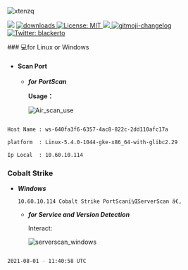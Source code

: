

 <p align="left"> <img src="https://komarev.com/ghpvc/?username=xtenzq&label=Profile%20views&color=0e75b6&style=flat" alt="xtenzq" /> </p>  


<p align="left">
  <img src="https://img.shields.io/npm/v/readme-md-generator.svg?orange=blue" />
  <a href="https://www.npmjs.com/package/readme-md-generator">
    <img alt="downloads" src="https://img.shields.io/npm/dm/readme-md-generator.svg?color=blue" target="_blank" />
  </a>
  <a href="https://github.com/kefranabg/readme-md-generator/blob/master/LICENSE">
    <img alt="License: MIT" src="https://img.shields.io/badge/license-MIT-yellow.svg" target="_blank" />
  </a>
  <a href="https://codecov.io/gh/kefranabg/readme-md-generator">
    <img src="https://codecov.io/gh/kefranabg/readme-md-generator/branch/master/graph/badge.svg" />
  </a>
  <a href="https://github.com/frinyvonnick/gitmoji-changelog">
    <img src="https://img.shields.io/badge/changelog-gitmoji-brightgreen.svg" alt="gitmoji-changelog">
  </a>
  <a href="https://mobile.twitter.com/_YannBertrand">
    <img alt="Twitter: blackerto" src="https://img.shields.io/twitter/follow/norsymell3rwh1te.svg?style=social" target="_blank" />
  </a>
</p>
### 💻for  Linux or Windows

  * #### Scan Port
  
    * ***for PortScan***
    
      **Usage：**
    
      ![Air_scan_use](https://raw.githubusercontent.com/gegocpebblehelmer/gegocpebblehelmer/main/Linux/Pro_scan.png)

 ```bash

 Host Name : ws-640fa3f6-6357-4ac8-822c-2dd110afc17a

 platform  : Linux-5.4.0-1044-gke-x86_64-with-glibc2.29

 Ip Local  : 10.60.10.114

 ```
### Cobalt Strike

  * ***Windows***

       	10.60.10.114 Cobalt Strike PortScanï¼ŒServerScan ã€‚

      * ***for Service and Version Detection***

        Interact:

        ![serverscan_windows](https://github.com/gegocpebblehelmer/gegocpebblehelmer/raw/main/Windows/Air_scan_probes_use.png)

```bash

2021-08-01 - 11:40:58 UTC

```

 